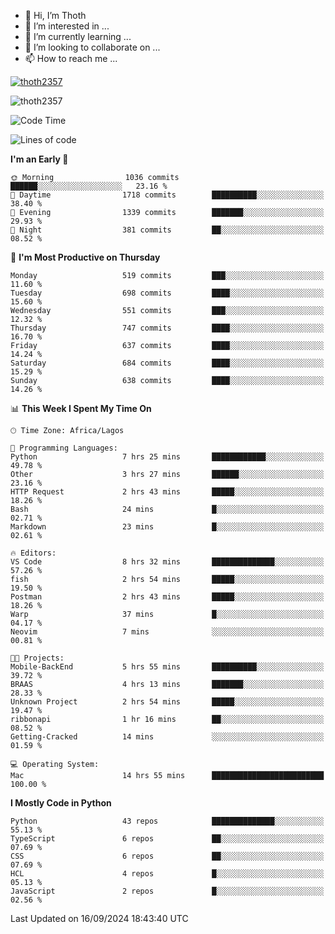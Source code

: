 <!---
thoth2357/thoth2357 is a ✨ special ✨ repository because its `README.md` (this file) appears on your GitHub profile.
You can click the Preview link to take a look at your changes.
--->

- 👋 Hi, I’m Thoth
- 👀 I’m interested in ...
- 🌱 I’m currently learning ...
- 💞️ I’m looking to collaborate on ...
- 📫 How to reach me ...


<p align="left"> <a href="https://github.com/ryo-ma/github-profile-trophy"><img src="https://github-profile-trophy.vercel.app/?username=thoth2357&theme=gruvbox&no-bg=true&no-frame=false&title=MultiLanguage,Commits,Repositories,Stars,Followers,PullRequest,Reviews,Issues" alt="thoth2357" /></a> </p>

<p align="left"> <img src="https://komarev.com/ghpvc/?username=thoth2357&label=Profile%20views&color=0e75b6&style=flat" alt="thoth2357" /> </p>

<!--START_SECTION:waka-->
![Code Time](http://img.shields.io/badge/Code%20Time-3%2C290%20hrs%2037%20mins-blue)

![Lines of code](https://img.shields.io/badge/From%20Hello%20World%20I%27ve%20Written-30.6%20million%20lines%20of%20code-blue)

**I'm an Early 🐤** 

```text
🌞 Morning                1036 commits        ██████░░░░░░░░░░░░░░░░░░░   23.16 % 
🌆 Daytime                1718 commits        ██████████░░░░░░░░░░░░░░░   38.40 % 
🌃 Evening                1339 commits        ███████░░░░░░░░░░░░░░░░░░   29.93 % 
🌙 Night                  381 commits         ██░░░░░░░░░░░░░░░░░░░░░░░   08.52 % 
```
📅 **I'm Most Productive on Thursday** 

```text
Monday                   519 commits         ███░░░░░░░░░░░░░░░░░░░░░░   11.60 % 
Tuesday                  698 commits         ████░░░░░░░░░░░░░░░░░░░░░   15.60 % 
Wednesday                551 commits         ███░░░░░░░░░░░░░░░░░░░░░░   12.32 % 
Thursday                 747 commits         ████░░░░░░░░░░░░░░░░░░░░░   16.70 % 
Friday                   637 commits         ████░░░░░░░░░░░░░░░░░░░░░   14.24 % 
Saturday                 684 commits         ████░░░░░░░░░░░░░░░░░░░░░   15.29 % 
Sunday                   638 commits         ████░░░░░░░░░░░░░░░░░░░░░   14.26 % 
```


📊 **This Week I Spent My Time On** 

```text
🕑︎ Time Zone: Africa/Lagos

💬 Programming Languages: 
Python                   7 hrs 25 mins       ████████████░░░░░░░░░░░░░   49.78 % 
Other                    3 hrs 27 mins       ██████░░░░░░░░░░░░░░░░░░░   23.16 % 
HTTP Request             2 hrs 43 mins       █████░░░░░░░░░░░░░░░░░░░░   18.26 % 
Bash                     24 mins             █░░░░░░░░░░░░░░░░░░░░░░░░   02.71 % 
Markdown                 23 mins             █░░░░░░░░░░░░░░░░░░░░░░░░   02.61 % 

🔥 Editors: 
VS Code                  8 hrs 32 mins       ██████████████░░░░░░░░░░░   57.26 % 
fish                     2 hrs 54 mins       █████░░░░░░░░░░░░░░░░░░░░   19.50 % 
Postman                  2 hrs 43 mins       █████░░░░░░░░░░░░░░░░░░░░   18.26 % 
Warp                     37 mins             █░░░░░░░░░░░░░░░░░░░░░░░░   04.17 % 
Neovim                   7 mins              ░░░░░░░░░░░░░░░░░░░░░░░░░   00.81 % 

🐱‍💻 Projects: 
Mobile-BackEnd           5 hrs 55 mins       ██████████░░░░░░░░░░░░░░░   39.72 % 
BRAAS                    4 hrs 13 mins       ███████░░░░░░░░░░░░░░░░░░   28.33 % 
Unknown Project          2 hrs 54 mins       █████░░░░░░░░░░░░░░░░░░░░   19.47 % 
ribbonapi                1 hr 16 mins        ██░░░░░░░░░░░░░░░░░░░░░░░   08.52 % 
Getting-Cracked          14 mins             ░░░░░░░░░░░░░░░░░░░░░░░░░   01.59 % 

💻 Operating System: 
Mac                      14 hrs 55 mins      █████████████████████████   100.00 % 
```

**I Mostly Code in Python** 

```text
Python                   43 repos            ██████████████░░░░░░░░░░░   55.13 % 
TypeScript               6 repos             ██░░░░░░░░░░░░░░░░░░░░░░░   07.69 % 
CSS                      6 repos             ██░░░░░░░░░░░░░░░░░░░░░░░   07.69 % 
HCL                      4 repos             █░░░░░░░░░░░░░░░░░░░░░░░░   05.13 % 
JavaScript               2 repos             █░░░░░░░░░░░░░░░░░░░░░░░░   02.56 % 
```




 Last Updated on 16/09/2024 18:43:40 UTC
<!--END_SECTION:waka-->
<!--![](http://github-profile-summary-cards.vercel.app/api/cards/profile-details?username=thoth2357&theme=2077)

![](http://github-profile-summary-cards.vercel.app/api/cards/stats?username=thoth2357&theme=2077)![](http://github-profile-summary-cards.vercel.app/api/cards/productive-time?username=thoth2357&theme=2077&utcOffset=8) -->

